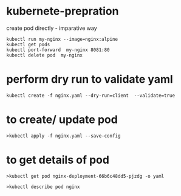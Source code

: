 # kubernete-prepration

create pod directly - imparative way 
``` 
kubectl run my-nginx --image=nginx:alpine 
kubectl get pods
kubectl port-forward  my-nginx 8081:80
kubectl delete pod  my-nginx

```
# perform dry run to validate yaml

```
kubectl create -f nginx.yaml --dry-run=client  --validate=true

```
# to create/ update pod 
```
>kubectl apply -f nginx.yaml --save-config
```
# to get details of pod 
```
>kubectl get pod nginx-deployment-66b6c48dd5-pjzdg -o yaml

>kubectl describe pod nginx
```
